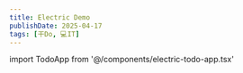 ```yaml
---
title: Electric Demo
publishDate: 2025-04-17
tags: [干Do, 💻IT]
---
```


import TodoApp from '@/components/electric-todo-app.tsx'

<TodoApp client:only="react" />
